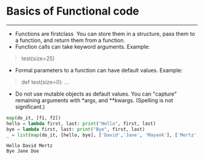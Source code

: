 
# Basics of Functional code
---
* Functions are first­class ­­ You can store them in a structure, pass them to a function, and return them from a function. 
* Function calls can take keyword arguments. 
Example: 
> test(size=25) 
* Formal parameters to a function can have default values. 
Example: 
> def test(size=0): ... 
* Do not use mutable objects as default values. You can "capture" remaining arguments with *args, and **kwargs. (Spelling is not significant.)


```python
map(do_it, [f1, f2])
hello = lambda first, last: print("Hello", first, last)
bye = lambda first, last: print("Bye", first, last)
_ = list(map(do_it, [hello, bye], ['David','Jane', 'Mayank'], ['Mertz','Doe', 'Johri']))
```

    Hello David Mertz
    Bye Jane Doe
    


```python

```


```python

```

